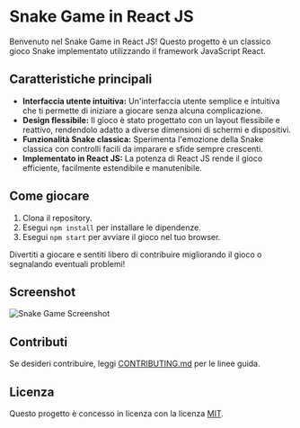# Snake Game in React JS

Benvenuto nel Snake Game in React JS! Questo progetto è un classico gioco Snake implementato utilizzando il framework JavaScript React.

## Caratteristiche principali

- **Interfaccia utente intuitiva:** Un'interfaccia utente semplice e intuitiva che ti permette di iniziare a giocare senza alcuna complicazione.
- **Design flessibile:** Il gioco è stato progettato con un layout flessibile e reattivo, rendendolo adatto a diverse dimensioni di schermi e dispositivi.
- **Funzionalità Snake classica:** Sperimenta l'emozione della Snake classica con controlli facili da imparare e sfide sempre crescenti.
- **Implementato in React JS:** La potenza di React JS rende il gioco efficiente, facilmente estendibile e manutenibile.

## Come giocare

1. Clona il repository.
2. Esegui `npm install` per installare le dipendenze.
3. Esegui `npm start` per avviare il gioco nel tuo browser.

Divertiti a giocare e sentiti libero di contribuire migliorando il gioco o segnalando eventuali problemi!

## Screenshot

![Snake Game Screenshot](/screenshot.png)

## Contributi

Se desideri contribuire, leggi [CONTRIBUTING.md](CONTRIBUTING.md) per le linee guida.

## Licenza

Questo progetto è concesso in licenza con la licenza [MIT](LICENSE).
